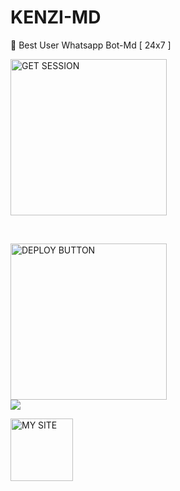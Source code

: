 # KENZI-MD
🌟 Best User Whatsapp Bot-Md  [ 24x7 ]


 

<a href="https://master-md-v1-is-back-ab1d6fe7fd55.herokuapp.com/"><img src="https://img.shields.io/badge/GET-SESSION-black" alt="GET SESSION" width="250"></a>

<br>

<a href="https://heroku.com/deploy?template=https://github.com/MrMasterOfc/MASTER-MD"><img src="https://img.shields.io/badge/DEPLOY-BUTTON-black" alt="DEPLOY BUTTON" width="250"></a>
<br>
<img src="https://user-images.githubusercontent.com/73097560/115834477-dbab4500-a447-11eb-908a-139a6edaec5c.gif">

<a href="https://mr-sahan-ofc.vercel.app/"><img src="https://img.shields.io/badge/MY-SITE-black" alt="MY SITE" width="100"></a>
